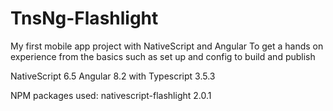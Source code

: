 # TnsNg-Flashlight
My first mobile app project with NativeScript and Angular
To get a hands on experience from the basics such as set up and config to build and publish

NativeScript 6.5
Angular 8.2 with Typescript 3.5.3

NPM packages used:
nativescript-flashlight 2.0.1
